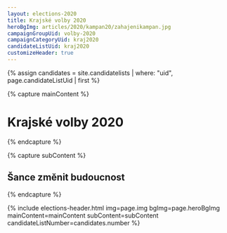 ```yaml
---
layout: elections-2020
title: Krajské volby 2020
heroBgImg: articles/2020/kampan20/zahajenikampan.jpg
campaignGroupUid: volby-2020
campaignCategoryUid: kraj2020
candidateListUid: kraj2020
customizeHeader: true
---
```


{% assign candidates = site.candidatelists | where: "uid", page.candidateListUid | first %}

{% capture mainContent %}
  <h1 class="head-alt-lg md:head-alt-xl text-center">Krajské volby 2020</h1>
{% endcapture %}

{% capture subContent %}
  <h2 class="head-xs md:head-base mt-2 text-center">Šance <strong>změnit budoucnost</strong></h2>
{% endcapture %}

{% include elections-header.html img=page.img bgImg=page.heroBgImg mainContent=mainContent subContent=subContent candidateListNumber=candidates.number %}

